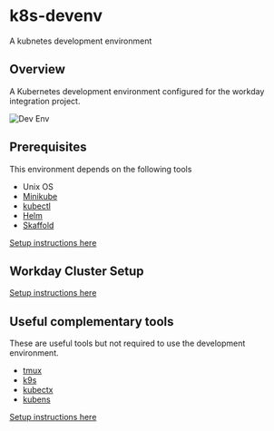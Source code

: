 # k8s-devenv
A kubnetes development environment

## Overview

A Kubernetes development environment configured for the workday integration project.

![Dev Env](images/devenv.gif)

## Prerequisites

This environment depends on the following tools

- Unix OS
- [Minikube](https://minikube.sigs.k8s.io/)
- [kubectl](https://kubernetes.io/docs/tasks/tools/#kubectl)
- [Helm](https://helm.sh/)
- [Skaffold](https://skaffold.dev/)

[Setup instructions here](docs/prerequisites.md)


## Workday Cluster Setup

[Setup instructions here](docs/setup-wd-cluster.md)

## Useful complementary tools

These are useful tools but not required to use the development environment.

- [tmux](https://github.com/tmux/tmux/wiki)
- [k9s](https://k9scli.io/)
- [kubectx](https://github.com/ahmetb/kubectx)
- [kubens](https://github.com/ahmetb/kubectx)

[Setup instructions here](docs/optional-tooling.md)


